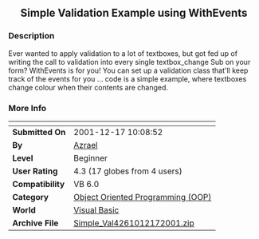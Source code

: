 ﻿<div align="center">

## Simple Validation Example using WithEvents


</div>

### Description

Ever wanted to apply validation to a lot of textboxes, but got fed up of writing the call to validation into every single textbox_change Sub on your form? WithEvents is for you! You can set up a validation class that'll keep track of the events for you ... code is a simple example, where textboxes change colour when their contents are changed.
 
### More Info
 


<span>             |<span>
---                |---
**Submitted On**   |2001-12-17 10:08:52
**By**             |[Azrael](https://github.com/Planet-Source-Code/PSCIndex/blob/master/ByAuthor/azrael.md)
**Level**          |Beginner
**User Rating**    |4.3 (17 globes from 4 users)
**Compatibility**  |VB 6\.0
**Category**       |[Object Oriented Programming \(OOP\)](https://github.com/Planet-Source-Code/PSCIndex/blob/master/ByCategory/object-oriented-programming-oop__1-47.md)
**World**          |[Visual Basic](https://github.com/Planet-Source-Code/PSCIndex/blob/master/ByWorld/visual-basic.md)
**Archive File**   |[Simple\_Val4261012172001\.zip](https://github.com/Planet-Source-Code/azrael-simple-validation-example-using-withevents__1-29868/archive/master.zip)








